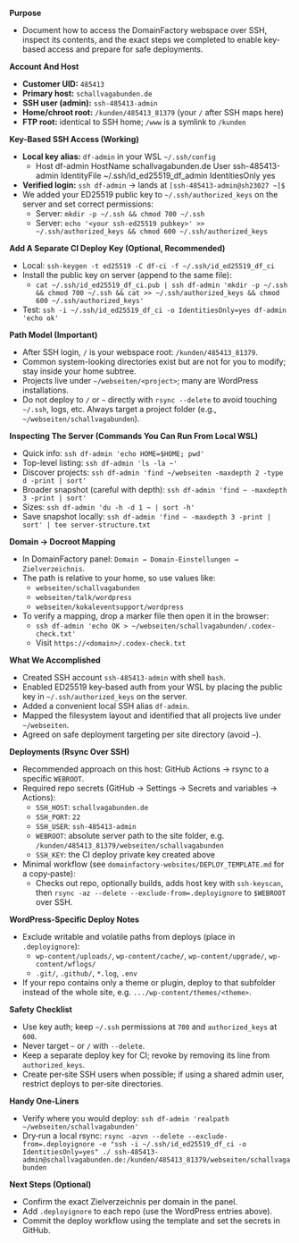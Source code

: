 **Purpose**
- Document how to access the DomainFactory webspace over SSH, inspect its contents, and the exact steps we completed to enable key-based access and prepare for safe deployments.

**Account And Host**
- **Customer UID:** `485413`
- **Primary host:** `schallvagabunden.de`
- **SSH user (admin):** `ssh-485413-admin`
- **Home/chroot root:** `/kunden/485413_81379` (your `/` after SSH maps here)
- **FTP root:** identical to SSH home; `/www` is a symlink to `/kunden`

**Key-Based SSH Access (Working)**
- **Local key alias:** `df-admin` in your WSL `~/.ssh/config`
  - Host df-admin
    HostName schallvagabunden.de
    User ssh-485413-admin
    IdentityFile ~/.ssh/id_ed25519_df_admin
    IdentitiesOnly yes
- **Verified login:** `ssh df-admin` → lands at `[ssh-485413-admin@sh23027 ~]$`
- We added your ED25519 public key to `~/.ssh/authorized_keys` on the server and set correct permissions:
  - Server: `mkdir -p ~/.ssh && chmod 700 ~/.ssh`
  - Server: `echo '<your ssh-ed25519 pubkey>' >> ~/.ssh/authorized_keys && chmod 600 ~/.ssh/authorized_keys`

**Add A Separate CI Deploy Key (Optional, Recommended)**
- Local: `ssh-keygen -t ed25519 -C df-ci -f ~/.ssh/id_ed25519_df_ci`
- Install the public key on server (append to the same file):
  - `cat ~/.ssh/id_ed25519_df_ci.pub | ssh df-admin 'mkdir -p ~/.ssh && chmod 700 ~/.ssh && cat >> ~/.ssh/authorized_keys && chmod 600 ~/.ssh/authorized_keys'`
- Test: `ssh -i ~/.ssh/id_ed25519_df_ci -o IdentitiesOnly=yes df-admin 'echo ok'`

**Path Model (Important)**
- After SSH login, `/` is your webspace root: `/kunden/485413_81379`.
- Common system-looking directories exist but are not for you to modify; stay inside your home subtree.
- Projects live under `~/webseiten/<project>`; many are WordPress installations.
- Do not deploy to `/` or `~` directly with `rsync --delete` to avoid touching `~/.ssh`, logs, etc. Always target a project folder (e.g., `~/webseiten/schallvagabunden`).

**Inspecting The Server (Commands You Can Run From Local WSL)**
- Quick info: `ssh df-admin 'echo HOME=$HOME; pwd'`
- Top-level listing: `ssh df-admin 'ls -la ~'`
- Discover projects: `ssh df-admin 'find ~/webseiten -maxdepth 2 -type d -print | sort'`
- Broader snapshot (careful with depth): `ssh df-admin 'find ~ -maxdepth 3 -print | sort'`
- Sizes: `ssh df-admin 'du -h -d 1 ~ | sort -h'`
- Save snapshot locally: `ssh df-admin 'find ~ -maxdepth 3 -print | sort' | tee server-structure.txt`

**Domain → Docroot Mapping**
- In DomainFactory panel: `Domain → Domain‑Einstellungen → Zielverzeichnis`.
- The path is relative to your home, so use values like:
  - `webseiten/schallvagabunden`
  - `webseiten/talk/wordpress`
  - `webseiten/kokaleventsupport/wordpress`
- To verify a mapping, drop a marker file then open it in the browser:
  - `ssh df-admin 'echo OK > ~/webseiten/schallvagabunden/.codex-check.txt'`
  - Visit `https://<domain>/.codex-check.txt`

**What We Accomplished**
- Created SSH account `ssh-485413-admin` with shell `bash`.
- Enabled ED25519 key-based auth from your WSL by placing the public key in `~/.ssh/authorized_keys` on the server.
- Added a convenient local SSH alias `df-admin`.
- Mapped the filesystem layout and identified that all projects live under `~/webseiten`.
- Agreed on safe deployment targeting per site directory (avoid `~`).

**Deployments (Rsync Over SSH)**
- Recommended approach on this host: GitHub Actions → rsync to a specific `WEBROOT`.
- Required repo secrets (GitHub → Settings → Secrets and variables → Actions):
  - `SSH_HOST`: `schallvagabunden.de`
  - `SSH_PORT`: `22`
  - `SSH_USER`: `ssh-485413-admin`
  - `WEBROOT`: absolute server path to the site folder, e.g. `/kunden/485413_81379/webseiten/schallvagabunden`
  - `SSH_KEY`: the CI deploy private key created above
- Minimal workflow (see `domainfactory-websites/DEPLOY_TEMPLATE.md` for a copy‑paste):
  - Checks out repo, optionally builds, adds host key with `ssh-keyscan`, then `rsync -az --delete --exclude-from=.deployignore` to `$WEBROOT` over SSH.

**WordPress-Specific Deploy Notes**
- Exclude writable and volatile paths from deploys (place in `.deployignore`):
  - `wp-content/uploads/`, `wp-content/cache/`, `wp-content/upgrade/`, `wp-content/wflogs/`
  - `.git/`, `.github/`, `*.log`, `.env`
- If your repo contains only a theme or plugin, deploy to that subfolder instead of the whole site, e.g. `.../wp-content/themes/<theme>`.

**Safety Checklist**
- Use key auth; keep `~/.ssh` permissions at `700` and `authorized_keys` at `600`.
- Never target `~` or `/` with `--delete`.
- Keep a separate deploy key for CI; revoke by removing its line from `authorized_keys`.
- Create per‑site SSH users when possible; if using a shared admin user, restrict deploys to per‑site directories.

**Handy One‑Liners**
- Verify where you would deploy: `ssh df-admin 'realpath ~/webseiten/schallvagabunden'`
- Dry‑run a local rsync: `rsync -azvn --delete --exclude-from=.deployignore -e "ssh -i ~/.ssh/id_ed25519_df_ci -o IdentitiesOnly=yes" ./ ssh-485413-admin@schallvagabunden.de:/kunden/485413_81379/webseiten/schallvagabunden`

**Next Steps (Optional)**
- Confirm the exact Zielverzeichnis per domain in the panel.
- Add `.deployignore` to each repo (use the WordPress entries above).
- Commit the deploy workflow using the template and set the secrets in GitHub.
